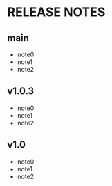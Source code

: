 # RELEASE NOTES

## main

- note0
- note1
- note2


## v1.0.3

- note0
- note1
- note2

## v1.0

- note0
- note1
- note2
